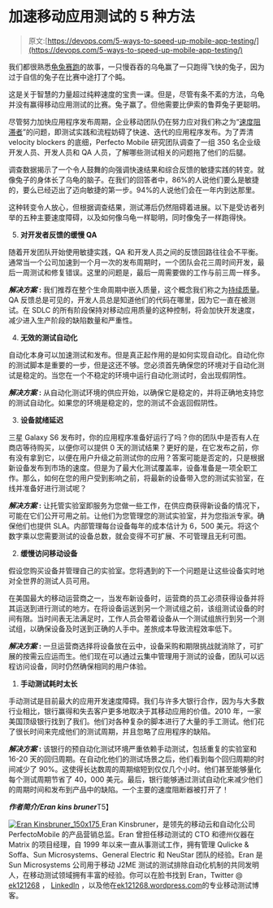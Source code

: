 # 加速移动应用测试的 5 种方法

> 原文:[https://devops.com/5-ways-to-speed-up-mobile-app-testing/](https://devops.com/5-ways-to-speed-up-mobile-app-testing/)

我们都很熟悉[龟兔赛跑](https://en.wikipedia.org/wiki/The_Tortoise_and_the_Hare)的故事，一只慢吞吞的乌龟赢了一只跑得飞快的兔子，因为过于自信的兔子在比赛中途打了个盹。

这是关于智慧的力量超过纯粹速度的宝贵一课。但是，尽管有条不紊的方法，乌龟并没有赢得移动应用测试的比赛。兔子赢了。但他需要比伊索的鲁莽兔子更聪明。

尽管努力加快应用程序发布周期，企业移动团队仍在努力应对我们称之为“[速度阻滞者](http://www.perfectomobile.com/ni/support/resources/webinars/6-ways-speed-app-testing-replay)”的问题，即测试实践和流程妨碍了快速、迭代的应用程序发布。为了弄清 velocity blockers 的底细，Perfecto Mobile 研究团队调查了一组 350 名企业级开发人员、开发人员和 QA 人员，了解哪些测试相关的问题拖了他们的后腿。

调查数据揭示了一个令人鼓舞的向强调快速结果和综合反馈的敏捷实践的转变。就像兔子的身体长了乌龟的脑子。在我们的回答者中，86%的人说他们要么是敏捷的，要么已经迈出了迈向敏捷的第一步。94%的人说他们会在一年内到达那里。

这种转变令人放心，但根据调查结果，测试滞后仍然阻碍着进展。以下是受访者列举的五种主要速度障碍，以及如何像乌龟一样聪明，同时像兔子一样跑得快。

5.  **对开发者反馈的缓慢 QA**

随着开发团队开始使用敏捷实践，QA 和开发人员之间的反馈回路往往会不平衡。通常当一个公司加速到一个月一次的发布周期时，一个团队会花三周时间开发，最后一周测试和修复错误。这里的问题是，最后一周需要做的工作与前三周一样多。

***解决方案*** **:** 我们推荐在整个生命周期中嵌入质量，这个概念我们称之为[持续质量](http://www.perfectomobile.com/solution/what-is-continuous-quality)。QA 反馈总是可见的，开发人员总是知道他们的代码在哪里，因为它一直在被测试。在 SDLC 的所有阶段保持对移动应用质量的这种控制，将会加快开发速度，减少进入生产阶段的缺陷数量和严重性。

4.  **无效的测试自动化**

自动化本身可以加速测试和发布。但是真正起作用的是如何实现自动化。自动化你的测试脚本是重要的一步，但是这还不够。您必须首先确保您的环境对于自动化测试是稳定的。当您在一个不稳定的环境中运行自动化测试时，会出现假阴性。

***解决方案*** **:** 从自动化测试环境的供应开始，以确保它是稳定的，并将正确地支持您的测试自动化。如果您的环境是稳定的，您的测试不会返回假阴性。

3.  **设备就绪延迟**

三星 Galaxy S6 发布时，你的应用程序准备好运行了吗？你的团队中是否有人在商店等待购买，以便你可以提供 0 天的测试结果？更好的是，在它发布之前，你有没有拿到它，以便在用户升级之前测试你的应用？答案可能是否定的，只是根据新设备发布到市场的速度。但是为了最大化测试覆盖率，设备准备是一项全职工作。那么，如何在您的用户受到影响之前，将最新的设备带入您的测试实验室，在线并准备好进行测试呢？

***解决方案*** **:** 让托管实验室即服务为您做一些工作，在供应商获得新设备的情况下，可能在它们公开可用之前。让他们为您管理您的测试实验室，并为您指派专家。确保他们也提供 SLA。内部管理每台设备每年的成本估计为 6，500 美元。将这个数字乘以您需要测试的设备总数，就会变得不可扩展、不可管理且无利可图。

2.  **缓慢访问移动设备**

假设您购买设备并管理自己的实验室。您将遇到的下一个问题是让这些设备实时地对全世界的测试人员可用。

在美国最大的移动运营商之一，当发布新设备时，运营商的员工必须获得设备并将其运送到进行测试的地方。在将设备运送到另一个测试组之前，该组测试设备的时间有限。当时间表无法满足时，工作人员会带着设备从一个测试组旅行到另一个测试组，以确保设备及时送到正确的人手中。差旅成本导致流程效率低下。

***解决方案*** **:** 一旦运营商选择将设备放在云中，设备采购和期限挑战就消除了，可扩展的按需云应运而生。他们现在可以通过云集中管理用于测试的设备，团队可以远程访问设备，同时仍然确保相同的用户体验。

1.  **手动测试耗时太长**

手动测试是目前最大的应用开发速度障碍。我们与许多大银行合作，因为与大多数行业相比，银行赢得和失去客户更多地取决于其移动应用的价值。2010 年，一家美国顶级银行找到了我们。他们对各种复杂的脚本进行了大量的手工测试。他们花了很长时间来完成他们的测试周期，并且忽略了应用程序的缺陷。

***解决方案*** **:** 该银行的预自动化测试环境严重依赖手动测试，包括重复的实验室和 16-20 天的回归周期。在自动化他们的测试场景之后，他们看到每个回归周期的时间减少了 90%。这使得长达数周的周期缩短到仅仅几个小时。他们甚至能够量化每个测试周期节省了 40，000 美元。最后，银行能够通过测试自动化来减少他们的周期时间和发布到产品中的缺陷。一个主要的速度阻断器被打开了！

***作者简介/Eran kins bruner***T5】

[![Eran Kinsbruner_150x175](../Images/76dccb8cec047b96e6ff2c952fd77e10.png) ](https://devops.com/wp-content/uploads/2015/06/Eran-Kinsbruner_150x175.jpg) Eran Kinsbruner，是领先的移动云和自动化公司 PerfectoMobile 的产品营销总监。Eran 曾担任移动测试的 CTO 和德州仪器在 Matrix 的项目经理，自 1999 年以来一直从事测试工作，拥有管理 Qulicke & Soffa、Sun Microsystems、General Electric 和 NeuStar 团队的经验。Eran 是 Sun Microsystems 公司用于移动 J2ME 测试的测试排除自动化机制的共同发明人，在移动测试领域拥有丰富的经验。你可以在脸书找到 Eran，Twitter @ [ek121268](https://twitter.com/ek121268) ， [LinkedIn](https://www.linkedin.com/pub/eran-kinsbruner/1/7a8/4b4) ，以及他在[ek121268.wordpress.com](https://ek121268.wordpress.com/)的专业移动测试博客。